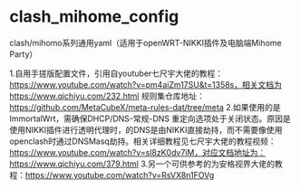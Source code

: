 # clash_mihome_config
clash/mihomo系列通用yaml（适用于openWRT-NIKKI插件及电脑端Mihome Party）

1.自用手搓版配置文件，引用自youtuber七尺宇大佬的教程：https://www.youtube.com/watch?v=pm4aiZm17SU&t=1358s，相关文档为https://www.qichiyu.com/232.html
规则集仓库地址：https://github.com/MetaCubeX/meta-rules-dat/tree/meta
2.如果使用的是ImmortalWrt，需确保DHCP/DNS-常规-DNS 重定向选项处于关闭状态。原因是使用NIKKI插件进行透明代理时，的DNS是由NIKKI直接劫持，而不需要像使用openclash时通过DNSMasq劫持。相关详细教程见七尺宇大佬的教程视频：https://www.youtube.com/watch?v=sl8zK0dv7iM，对应文档地址为：https://www.qichiyu.com/379.html
3.另一个可供参考的为安格视界大佬的教程：https://www.youtube.com/watch?v=RsVX8n1FOVg
